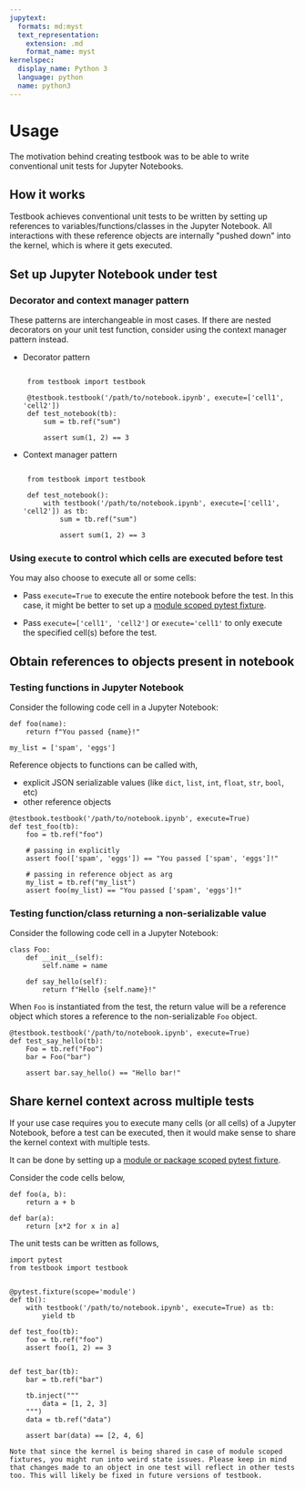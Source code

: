 ```yaml
---
jupytext:
  formats: md:myst
  text_representation:
    extension: .md
    format_name: myst
kernelspec:
  display_name: Python 3
  language: python
  name: python3
---
```


# Usage

The motivation behind creating testbook was to be able to write conventional unit tests for Jupyter Notebooks.

## How it works

Testbook achieves conventional unit tests to be written by setting up references to variables/functions/classes in the Jupyter Notebook. All interactions with these reference objects are internally "pushed down" into the kernel, which is where it gets executed.

## Set up Jupyter Notebook under test

### Decorator and context manager pattern

These patterns are interchangeable in most cases. If there are nested decorators on your unit test function, consider using the context manager pattern instead.

- Decorator pattern

  ```{code-block} python

   from testbook import testbook

   @testbook.testbook('/path/to/notebook.ipynb', execute=['cell1', 'cell2'])
   def test_notebook(tb):
       sum = tb.ref("sum")

       assert sum(1, 2) == 3
  ```

- Context manager pattern

  ```{code-block} python

   from testbook import testbook

   def test_notebook():
       with testbook('/path/to/notebook.ipynb', execute=['cell1', 'cell2']) as tb:
           sum = tb.ref("sum")

           assert sum(1, 2) == 3
  ```

### Using `execute` to control which cells are executed before test

You may also choose to execute all or some cells:

- Pass `execute=True` to execute the entire notebook before the test. In this case, it might be better to set up a [module scoped pytest fixture](usage/index.html#share-kernel-context-across-multiple-tests).

- Pass `execute=['cell1', 'cell2']` or `execute='cell1'` to only execute the specified cell(s) before the test.

## Obtain references to objects present in notebook

### Testing functions in Jupyter Notebook

Consider the following code cell in a Jupyter Notebook:

```{code-cell} ipython3
def foo(name):
    return f"You passed {name}!"

my_list = ['spam', 'eggs']
```

Reference objects to functions can be called with,

- explicit JSON serializable values (like `dict`, `list`, `int`, `float`, `str`, `bool`, etc)
- other reference objects

```{code-block} python
@testbook.testbook('/path/to/notebook.ipynb', execute=True)
def test_foo(tb):
    foo = tb.ref("foo")

    # passing in explicitly
    assert foo(['spam', 'eggs']) == "You passed ['spam', 'eggs']!"

    # passing in reference object as arg
    my_list = tb.ref("my_list")
    assert foo(my_list) == "You passed ['spam', 'eggs']!"
```

### Testing function/class returning a non-serializable value

Consider the following code cell in a Jupyter Notebook:

```{code-cell} ipython3
class Foo:
    def __init__(self):
        self.name = name

    def say_hello(self):
        return f"Hello {self.name}!"
```

When `Foo` is instantiated from the test, the return value will be a reference object which stores a reference to the non-serializable `Foo` object.

```{code-block} python
@testbook.testbook('/path/to/notebook.ipynb', execute=True)
def test_say_hello(tb):
    Foo = tb.ref("Foo")
    bar = Foo("bar")

    assert bar.say_hello() == "Hello bar!"
```

## Share kernel context across multiple tests

If your use case requires you to execute many cells (or all cells) of a Jupyter Notebook, before a test can be executed, then it would make sense to share the kernel context with multiple tests.

It can be done by setting up a [module or package scoped pytest fixture][fixture].

Consider the code cells below,

```{code-cell} ipython3
def foo(a, b):
    return a + b
```

```{code-cell} ipython3
def bar(a):
    return [x*2 for x in a]
```

The unit tests can be written as follows,

```{code-block} python
import pytest
from testbook import testbook


@pytest.fixture(scope='module')
def tb():
    with testbook('/path/to/notebook.ipynb', execute=True) as tb:
        yield tb

def test_foo(tb):
    foo = tb.ref("foo")
    assert foo(1, 2) == 3


def test_bar(tb):
    bar = tb.ref("bar")

    tb.inject("""
        data = [1, 2, 3]
    """)
    data = tb.ref("data")

    assert bar(data) == [2, 4, 6]
```

[fixture]: https://docs.pytest.org/en/stable/fixture.html#scope-sharing-a-fixture-instance-across-tests-in-a-class-module-or-session

```{warning}
Note that since the kernel is being shared in case of module scoped fixtures, you might run into weird state issues. Please keep in mind that changes made to an object in one test will reflect in other tests too. This will likely be fixed in future versions of testbook.
```
